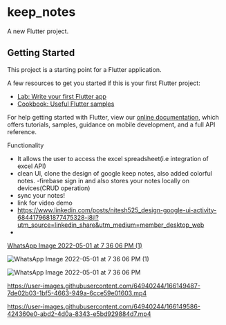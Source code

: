 # keep_notes

A new Flutter project.

## Getting Started

This project is a starting point for a Flutter application.

A few resources to get you started if this is your first Flutter project:

- [Lab: Write your first Flutter app](https://flutter.dev/docs/get-started/codelab)
- [Cookbook: Useful Flutter samples](https://flutter.dev/docs/cookbook)

For help getting started with Flutter, view our
[online documentation](https://flutter.dev/docs), which offers tutorials,
samples, guidance on mobile development, and a full API reference.

Functionality
- It allows the user to access the excel spreadsheet(i.e integration of excel API)
- clean UI, clone the design of google keep notes, also added colorful notes.
-firebase sign in and also stores your notes locally on devices(CRUD operation)
- sync your notes!
- link for video demo 
- https://www.linkedin.com/posts/nitesh525_design-google-ui-activity-6844179681877475328-j8jl?utm_source=linkedin_share&utm_medium=member_desktop_web
- 
[WhatsApp Image 2022-05-01 at 7 36 06 PM (1)](https://user-images.githubusercontent.com/64940244/166149504-77a70a41-7d2c-4d8d-af70-c2358f315aaf.jpeg) 

![WhatsApp Image 2022-05-01 at 7 36 06 PM (1)](https://user-images.githubusercontent.com/64940244/166149554-182a3311-2859-4a57-975c-791f76492bf8.jpeg)

![WhatsApp Image 2022-05-01 at 7 36 06 PM](https://user-images.githubusercontent.com/64940244/166149498-594d2906-f56e-4c7b-b8c2-63c7a1afccd3.jpeg)


https://user-images.githubusercontent.com/64940244/166149487-7de02b03-1bf5-4663-949a-6cce59e01603.mp4



https://user-images.githubusercontent.com/64940244/166149586-424360e0-abd2-4d0a-8343-e5bd929884d7.mp4

